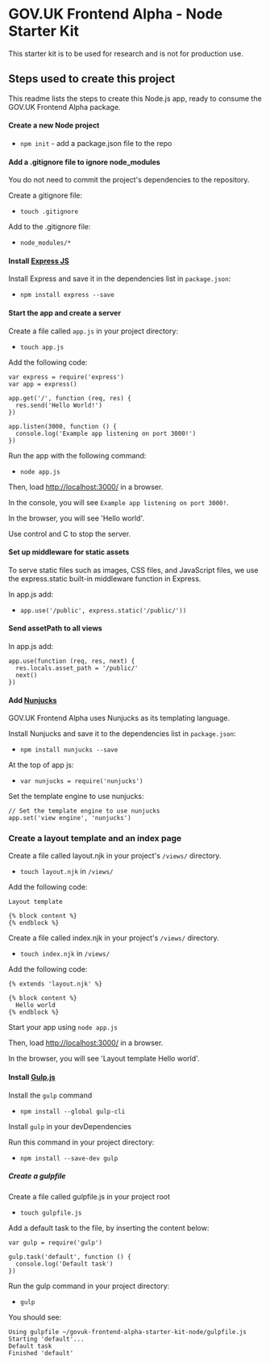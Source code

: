 # GOV.UK Frontend Alpha - Node Starter Kit

This starter kit is to be used for research and is not for production use.

## Steps used to create this project

This readme lists the steps to create this Node.js app, ready to consume the GOV.UK Frontend Alpha package.

#### Create a new Node project

* `npm init` - add a package.json file to the repo

#### Add a .gitignore file to ignore node_modules

You do not need to commit the project's dependencies to the repository.

Create a gitignore file:

* `touch .gitignore`

Add to the .gitignore file:

* `node_modules/*`

#### Install [Express JS](http://expressjs.com/en/starter/installing.html)

Install Express and save it in the dependencies list in `package.json`:

* `npm install express --save`

#### Start the app and create a server

Create a file called `app.js` in your project directory:

* `touch app.js`

Add the following code:

```
var express = require('express')
var app = express()

app.get('/', function (req, res) {
  res.send('Hello World!')
})

app.listen(3000, function () {
  console.log('Example app listening on port 3000!')
})
```

Run the app with the following command:

* `node app.js`

Then, load [http://localhost:3000/](http://localhost:3000/) in a browser.

In the console, you will see `Example app listening on port 3000!`.

In the browser, you will see 'Hello world'.

Use control and C to stop the server.

#### Set up middleware for static assets

To serve static files such as images, CSS files, and JavaScript
files, we use the express.static built-in middleware function in Express.

In app.js add:

* `app.use('/public', express.static('/public/'))`

#### Send assetPath to all views

In app.js add:

```
app.use(function (req, res, next) {
  res.locals.asset_path = '/public/'
  next()
})
```

#### Add [Nunjucks](https://www.npmjs.com/package/nunjucks)

GOV.UK Frontend Alpha uses Nunjucks as its templating language.

Install Nunjucks and save it to the dependencies list in `package.json`:

* `npm install nunjucks --save`

At the top of app js:

* `var nunjucks = require('nunjucks')`

Set the template engine to use nunjucks:

```
// Set the template engine to use nunjucks
app.set('view engine', 'nunjucks')
```

### Create a layout template and an index page

Create a file called layout.njk in your project's `/views/` directory.

* `touch layout.njk` in `/views/`

Add the following code:

```
Layout template

{% block content %}
{% endblock %}
```

Create a file called index.njk in your project's `/views/` directory.

* `touch index.njk` in `/views/`

Add the following code:

```
{% extends 'layout.njk' %}

{% block content %}
  Hello world
{% endblock %}
```

Start your app using `node app.js`

Then, load [http://localhost:3000/](http://localhost:3000/) in a browser.

In the browser, you will see 'Layout template Hello world'.

#### Install [Gulp.js](https://github.com/gulpjs/gulp/blob/master/docs/getting-started.md)

Install the `gulp` command

* `npm install --global gulp-cli`

Install `gulp` in your devDependencies

Run this command in your project directory:

* `npm install --save-dev gulp`

##### Create a gulpfile

Create a file called gulpfile.js in your project root

* `touch gulpfile.js`

Add a default task to the file, by inserting the content below:

```
var gulp = require('gulp')

gulp.task('default', function () {
  console.log('Default task')
})
```

Run the gulp command in your project directory:

* `gulp`

You should see:

```
Using gulpfile ~/govuk-frontend-alpha-starter-kit-node/gulpfile.js
Starting 'default'...
Default task
Finished 'default'
```
